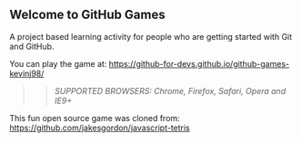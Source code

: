 ## Welcome to GitHub Games

A project based learning activity for people who are getting started with Git and GitHub.

You can play the game at: https://github-for-devs.github.io/github-games-kevinj98/
>> _*SUPPORTED BROWSERS*: Chrome, Firefox, Safari, Opera and IE9+_

This fun open source game was cloned from: https://github.com/jakesgordon/javascript-tetris
